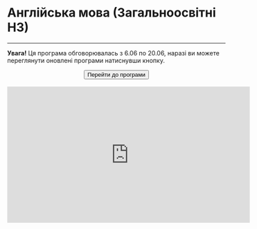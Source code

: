 # Англійська мова (Загальноосвітні НЗ)

<hr>

<p><b>Увага!</b> Ця програма обговорювалась з 6.06 по 20.06, наразі ви можете переглянути оновлені програми натиснувши кнопку.</p>

<center><a href="http://englishmongeneral-new.ed-era.com/" target="_blank"><button type="button" class="btn btn-primary" aria-haspopup="true" aria-expanded="false">Перейти до програми</button></a></center>
<br>

<center><iframe width="560" height="315" src="https://www.youtube.com/embed/dxBTgbPOMMo" frameborder="0" allowfullscreen></iframe></center>
